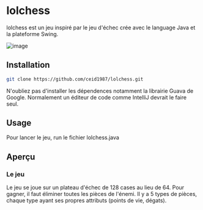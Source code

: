 # lolchess


lolchess est un jeu inspiré par le jeu d'échec crée avec le language Java et la plateforme Swing.

![image](https://user-images.githubusercontent.com/74689386/170837803-dbbab0b9-dd86-4b0b-8b2c-990578eccb64.png)



## Installation


```bash
git clone https://github.com/ceid1987/lolchess.git
```

N'oubliez pas d'installer les dépendences notamment la librairie Guava de Google. Normalement un éditeur de code comme IntelliJ devrait le faire seul.




## Usage

Pour lancer le jeu, run le fichier lolchess.java




## Aperçu

### Le jeu

Le jeu se joue sur un plateau d'échec de 128 cases au lieu de 64. Pour gagner, il faut éliminer toutes les pièces de l'énemi. Il y a 5 types de pièces, chaque type ayant ses propres attributs (points de vie, dégats). 







